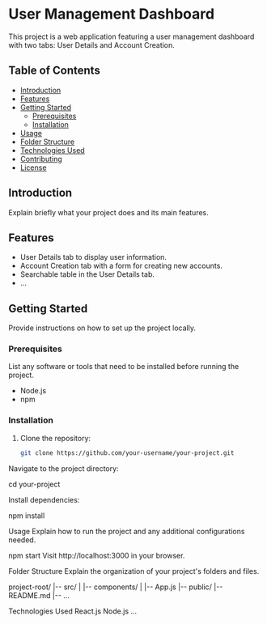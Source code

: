 # User Management Dashboard

This project is a web application featuring a user management dashboard with two tabs: User Details and Account Creation.

## Table of Contents

- [Introduction](#introduction)
- [Features](#features)
- [Getting Started](#getting-started)
  - [Prerequisites](#prerequisites)
  - [Installation](#installation)
- [Usage](#usage)
- [Folder Structure](#folder-structure)
- [Technologies Used](#technologies-used)
- [Contributing](#contributing)
- [License](#license)

## Introduction

Explain briefly what your project does and its main features.

## Features

- User Details tab to display user information.
- Account Creation tab with a form for creating new accounts.
- Searchable table in the User Details tab.
- ...

## Getting Started

Provide instructions on how to set up the project locally.

### Prerequisites

List any software or tools that need to be installed before running the project.

- Node.js
- npm

### Installation

1. Clone the repository:

   ```bash
   git clone https://github.com/your-username/your-project.git
Navigate to the project directory:

cd your-project

Install dependencies:

npm install

Usage
Explain how to run the project and any additional configurations needed.

npm start
Visit http://localhost:3000 in your browser.

Folder Structure
Explain the organization of your project's folders and files.

project-root/
|-- src/
|   |-- components/
|   |-- App.js
|-- public/
|-- README.md
|-- ...

Technologies Used
React.js
Node.js
...

